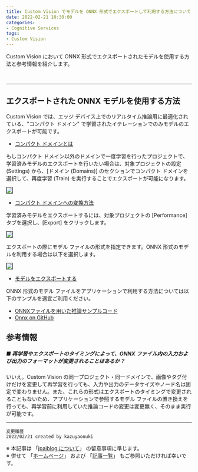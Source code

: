 ```yaml
---
title: Custom Vision でモデルを ONNX 形式でエクスポートして利用する方法について
date: 2022-02-21 10:30:00
categories:
- Cognitive Services
tags:
- Custom Vision
---
```

Custom Vision において ONNX 形式でエクスポートされたモデルを使用する方法と参考情報を紹介します。
<!-- more -->
<br>

***

## エクスポートされた ONNX モデルを使用する方法

Custom Vision では、エッジ デバイス上でのリアルタイム推論用に最適化されている、"コンパクト ドメイン" で学習されたイテレーションでのみモデルのエクスポートが可能です。

- [コンパクト ドメインとは](https://docs.microsoft.com/ja-jp/azure/cognitive-services/custom-vision-service/select-domain#compact-domains)

もしコンパクト ドメイン以外のドメインで一度学習を行ったプロジェクトで、学習済みモデルのエクスポートを行いたい場合は、対象プロジェクトの設定 (Settings) から、[ドメイン (Domains)] のセクションでコンパクト ドメインを選択して、再度学習 (Train) を実行することでエクスポートが可能になります。

<img src="https://jpaiblog.github.io/images/custom-vision-exported-onnx-format/custom-vision-compact-domain.png" align="left" border="1"><br clear="left">

- [コンパクト ドメインへの変換方法](https://docs.microsoft.com/ja-jp/azure/cognitive-services/custom-vision-service/export-your-model#convert-to-a-compact-domain)

学習済みモデルをエクスポートするには、対象プロジェクトの [Performance] タブを選択し、[Export] をクリックします。

<img src="https://jpaiblog.github.io/images/custom-vision-exported-onnx-format/custom-vision-how-to-export.png" align="left" border="1"><br clear="left">

エクスポートの際にモデル ファイルの形式を指定できます。ONNX 形式のモデルを利用する場合は以下を選択します。

<img src="https://jpaiblog.github.io/images/custom-vision-exported-onnx-format/custom-vision-export-onnx.png" align="left" border="1"><br clear="left">

- [モデルをエクスポートする](https://docs.microsoft.com/ja-jp/azure/cognitive-services/custom-vision-service/export-your-model#export-your-model)

ONNX 形式のモデル ファイルをアプリケーションで利用する方法については以下のサンプルを適宜ご利用ください。

- [ONNXファイルを用いた推論サンプルコード](https://github.com/Azure-Samples/cognitive-services-onnx-customvision-sample)
- [Onnx on GitHub](https://github.com/onnx/onnx)

## 参考情報

##### ■ 再学習やエクスポートのタイミングによって、ONNX ファイル内の入力および出力のフォーマットが変更されることはあるか？

いいえ。Custom Vision の同一プロジェクト・同一ドメインで、画像やタグ付けだけを変更して再学習を行っても、入力や出力のデータサイズやノード名は固定で変わりません。また、これらの形式はエクスポートのタイミングで変更されることもないため、アプリケーションで参照するモデル ファイルの置き換えを行っても、再学習前に利用していた推論コードの変更は変更無く、そのまま実行が可能です。

***
`変更履歴`  
`2022/02/21 created by kazuyaonuki`  

※ 本記事は 「[jpaiblog について](https://jpaiblog.github.io/blog/2020/01/01/about-jpaiblog/)」 の留意事項に準じます。  
※ 併せて 「[ホームページ](https://jpaiblog.github.io/blog/)」 および 「[記事一覧](https://jpaiblog.github.io/blog/archives/)」 もご参照いただければ幸いです。
